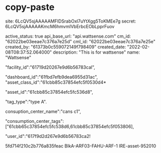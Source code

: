 # copy-paste
site: 6LcQV5sjAAAAAMFIDSrabOxl7uYtXgg5ToKMEe7g
secret: 6LcQV5sjAAAAAKmcM6hmvmIVbErbcEObLpprFuov



active_status: true
api_base_url: "api.wattsense.com"
cm_id: "62022be03eeae7c376a7e25d"
cml_id: "62022be03eeae7c376a7e25e"
created_by: "61373b0c559072149f798409"
created_date: "2022-02-08T08:37:52.064000"
description: "This is for wattsense"
name: "Wattsense"


"facility_id":"61719d20267e9d6b56783cal",

"dashboard_id":"61fbd7efb9dea6955d31ac", "asset_class_id":"61cbb85c37854efc5f0530d4*

"asset_id":"61cbb85c37854efc5fc536d8",

"tag_type":"type A".

consuption_center_name":"cans c1",

"consumption_center_tags":["61cbb65c37854efc5fc538d6,61cbb85c37854efc5f053806],

"user_id":"617f9d2d267e9d6b56783ca2!



5fd714f210c2b776a835feac
BlkA-ARF03-FAHU-ARF-1
IRE-asset-952010

